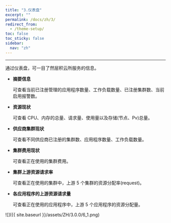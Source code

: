 ```yaml
---
title: "3.仪表盘"
excerpt: ""
permalink: /docs/zh/3/
redirect_from:
  - /theme-setup/
toc: false
toc_sticky: false
sidebar:
  nav: "zh"
---
```


---
通过仪表盘，可一目了然层积云所服务的信息。

* **摘要信息**

  可查看当前已注册管理的应用程序数量、工作负载数量、已注册集群数、当前启用报警数。

* **资源现状**

  可查看 CPU、内存的总量、请求量、使用量以及存储(节点、Pv)总量。

* **供应商集群现状**

  可查看不同供应商已注册的集群数、应用程序数量、工作负载数量。

* **集群费用现状**

  可查看正在使用的集群费用。

* **集群上游资源请求率**

  可查看正在使用的集群中，上游 5 个集群的资源分配率(request)。

* **各应用程序的上游资源请求量**

  可查看正在使用的应用程序中，上游 5 个应用程序的资源分配量。

![]({{ site.baseurl }}/assets/ZH/3.0.0/6_1.png)

